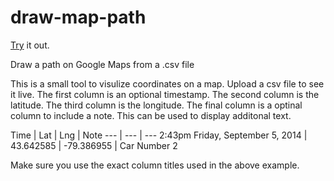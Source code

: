 draw-map-path
=============
[Try](http://thomaskimura.github.io/draw-map-path/) it out. 

Draw a path on Google Maps from a .csv file

This is a small tool to visulize coordinates on a map. Upload a csv file to see it live. The first column is an optional timestamp. The second column is the latitude. The third column is the longitude. The final column is a optinal column to include a note. This can be used to display additonal text. 

Time | Lat | Lng | Note
--- | --- | ---
2:43pm Friday, September 5, 2014 | 43.642585 | -79.386955 | Car Number 2

Make sure you use the exact column titles used in the above example. 

